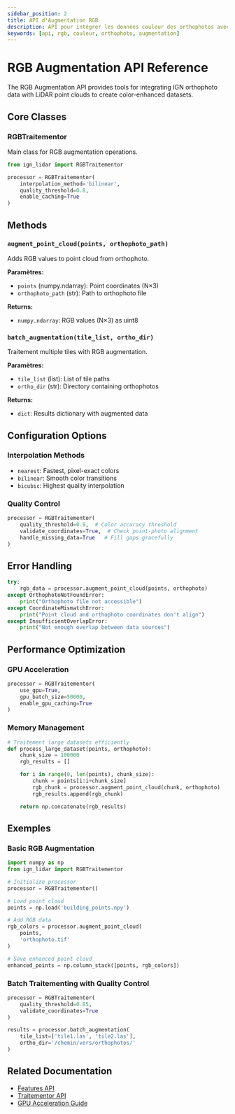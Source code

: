 ```yaml
---
sidebar_position: 2
title: API d'Augmentation RGB
description: API pour intégrer les données couleur des orthophotos avec les nuages de points LiDAR
keywords: [api, rgb, couleur, orthophoto, augmentation]
---
```


# RGB Augmentation API Reference

The RGB Augmentation API provides tools for integrating IGN orthophoto data with LiDAR point clouds to create color-enhanced datasets.

## Core Classes

### RGBTraitementor

Main class for RGB augmentation operations.

```python
from ign_lidar import RGBTraitementor

processor = RGBTraitementor(
    interpolation_method='bilinear',
    quality_threshold=0.8,
    enable_caching=True
)
```

## Methods

### `augment_point_cloud(points, orthophoto_path)`

Adds RGB values to point cloud from orthophoto.

**Paramètres:**

- `points` (numpy.ndarray): Point coordinates (N×3)
- `orthophoto_path` (str): Path to orthophoto file

**Returns:**

- `numpy.ndarray`: RGB values (N×3) as uint8

### `batch_augmentation(tile_list, ortho_dir)`

Traitement multiple tiles with RGB augmentation.

**Paramètres:**

- `tile_list` (list): List of tile paths
- `ortho_dir` (str): Directory containing orthophotos

**Returns:**

- `dict`: Results dictionary with augmented data

## Configuration Options

### Interpolation Methods

- `nearest`: Fastest, pixel-exact colors
- `bilinear`: Smooth color transitions
- `bicubic`: Highest quality interpolation

### Quality Control

```python
processor = RGBTraitementor(
    quality_threshold=0.9,  # Color accuracy threshold
    validate_coordinates=True,  # Check point-photo alignment
    handle_missing_data=True   # Fill gaps gracefully
)
```

## Error Handling

```python
try:
    rgb_data = processor.augment_point_cloud(points, orthophoto)
except OrthophotoNotFoundError:
    print("Orthophoto file not accessible")
except CoordinateMismatchError:
    print("Point cloud and orthophoto coordinates don't align")
except InsufficientOverlapError:
    print("Not enough overlap between data sources")
```

## Performance Optimization

### GPU Acceleration

```python
processor = RGBTraitementor(
    use_gpu=True,
    gpu_batch_size=50000,
    enable_gpu_caching=True
)
```

### Memory Management

```python
# Traitement large datasets efficiently
def process_large_dataset(points, orthophoto):
    chunk_size = 100000
    rgb_results = []

    for i in range(0, len(points), chunk_size):
        chunk = points[i:i+chunk_size]
        rgb_chunk = processor.augment_point_cloud(chunk, orthophoto)
        rgb_results.append(rgb_chunk)

    return np.concatenate(rgb_results)
```

## Exemples

### Basic RGB Augmentation

```python
import numpy as np
from ign_lidar import RGBTraitementor

# Initialize processor
processor = RGBTraitementor()

# Load point cloud
points = np.load('building_points.npy')

# Add RGB data
rgb_colors = processor.augment_point_cloud(
    points,
    'orthophoto.tif'
)

# Save enhanced point cloud
enhanced_points = np.column_stack([points, rgb_colors])
```

### Batch Traitementing with Quality Control

```python
processor = RGBTraitementor(
    quality_threshold=0.85,
    validate_coordinates=True
)

results = processor.batch_augmentation(
    tile_list=['tile1.las', 'tile2.las'],
    ortho_dir='/chemin/vers/orthophotos/'
)
```

## Related Documentation

- [Features API](./features)
- [Traitementor API](./processor)
- [GPU Acceleration Guide](../guides/gpu-acceleration)
